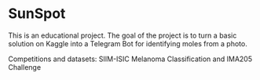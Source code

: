 # SunSpot
This is an educational project. The goal of the project is to turn a basic solution on Kaggle into a Telegram Bot for identifying moles from a photo.

Competitions and datasets: 
SIIM-ISIC Melanoma Classification and
IMA205 Challenge
